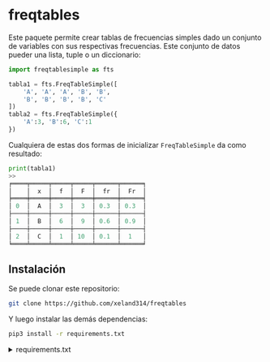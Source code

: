# freqtables

Este paquete permite crear tablas de frecuencias simples dado un conjunto de variables con sus respectivas frecuencias. Este conjunto de datos pueder una lista, tuple o un diccionario:

```python
import freqtablesimple as fts

tabla1 = fts.FreqTableSimple([
    'A', 'A', 'A', 'B', 'B',
    'B', 'B', 'B', 'B', 'C'
])
tabla2 = fts.FreqTableSimple({
    'A':3, 'B':6, 'C':1
})
```

Cualquiera de estas dos formas de inicializar ```FreqTableSimple``` da como resultado:

```python
print(tabla1)
>>
╒════╤═════╤═════╤═════╤══════╤══════╕
│    │  x  │  f  │  F  │  fr  │  Fr  │
╞════╪═════╪═════╪═════╪══════╪══════╡
│ 0  │  A  │  3  │  3  │ 0.3  │ 0.3  │
├────┼─────┼─────┼─────┼──────┼──────┤
│ 1  │  B  │  6  │  9  │ 0.6  │ 0.9  │
├────┼─────┼─────┼─────┼──────┼──────┤
│ 2  │  C  │  1  │ 10  │ 0.1  │  1   │
╘════╧═════╧═════╧═════╧══════╧══════╛
```

## Instalación

Se puede clonar este repositorio:

```bash
git clone https://github.com/xeland314/freqtables
```

Y luego instalar las demás dependencias:

```bash
pip3 install -r requirements.txt
```

<details>
<summary>requirements.txt</summary>

- tabulate==0.8.10

</details>
